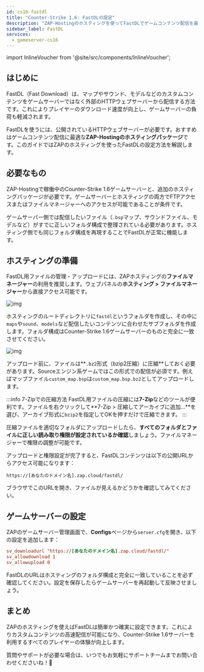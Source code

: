```yaml
---
id: cs16-fastdl
title: "Counter-Strike 1.6: FastDLの設定"
description: "ZAP-Hostingのホスティングを使ってFastDLでゲームコンテンツ配信を最適化し、ダウンロード速度アップ＆サーバー負荷軽減 → 今すぐチェック"
sidebar_label: FastDL
services:
  - gameserver-cs16
---
```


import InlineVoucher from '@site/src/components/InlineVoucher';


## はじめに

FastDL（Fast Download）は、マップやサウンド、モデルなどのカスタムコンテンツをゲームサーバーではなく外部のHTTPウェブサーバーから配信する方法です。これによりプレイヤーのダウンロード速度が向上し、ゲームサーバーの負荷も軽減されます。

FastDLを使うには、公開されているHTTPウェブサーバーが必要です。おすすめはゲームコンテンツ配信に最適な**ZAP-Hostingのホスティングパッケージ**です。このガイドではZAPのホスティングを使ったFastDLの設定方法を解説します。

<InlineVoucher />

## 必要なもの

ZAP-Hostingで稼働中のCounter-Strike 1.6ゲームサーバーと、追加のホスティングパッケージが必要です。ゲームサーバーとホスティングの両方でFTPアクセスまたはファイルマネージャーへのアクセスが可能であることが条件です。

ゲームサーバー側では配信したいファイル（`.bsp`マップ、サウンドファイル、モデルなど）がすでに正しいフォルダ構成で整理されている必要があります。ホスティング側でも同じフォルダ構成を再現することでFastDLが正常に機能します。

## ホスティングの準備

FastDL用ファイルの管理・アップロードには、ZAPホスティングの**ファイルマネージャー**の利用を推奨します。ウェブパネルの**ホスティング > ファイルマネージャー**から直接アクセス可能です。

![img](https://screensaver01.zap-hosting.com/index.php/s/dptRwGTgL6bHXrE/preview)

ホスティングのルートディレクトリに`fastdl`というフォルダを作成し、その中に`maps`や`sound`、`models`など配信したいコンテンツに合わせたサブフォルダを作成します。フォルダ構成はCounter-Strike 1.6ゲームサーバーのものと完全に一致させてください。

![img](https://screensaver01.zap-hosting.com/index.php/s/beCCJPFT5si3wRZ/preview)

アップロード前に、ファイルは**`.bz2`形式（bzip2圧縮）に圧縮**しておく必要があります。Sourceエンジン系ゲームではこの形式での配信が必須です。例えばマップファイル`custom_map.bsp`は`custom_map.bsp.bz2`としてアップロードします。

:::info 7-Zipでの圧縮方法
FastDL用ファイルの圧縮には**7-Zip**などのツールが便利です。ファイルを右クリックして**7-Zip > 圧縮してアーカイブに追加...**を選び、アーカイブ形式に`bzip2`を指定してOKを押すだけで圧縮できます。
:::

圧縮ファイルを適切なフォルダにアップロードしたら、**すべてのフォルダとファイルに正しい読み取り権限が設定されているか確認**しましょう。ファイルマネージャーで権限の調整が可能です。

アップロードと権限設定が完了すると、FastDLコンテンツは以下の公開URLからアクセス可能になります：

```
https://[あなたのドメイン名].zap.cloud/fastdl/
```

ブラウザでこのURLを開き、ファイルが見えるかどうかを確認してみてください。

## ゲームサーバーの設定

ZAPのゲームサーバー管理画面で、**Configs**ページから`server.cfg`を開き、以下の設定を追加します：

```cfg
sv_downloadurl "https://[あなたのドメイン名].zap.cloud/fastdl/"
sv_allowdownload 1
sv_allowupload 0
```

FastDLのURLはホスティングのフォルダ構成と完全に一致していることを必ず確認してください。設定を保存したらゲームサーバーを再起動して反映させましょう。

## まとめ

ZAPのホスティングを使えばFastDLは簡単かつ確実に設定できます。これによりカスタムコンテンツの高速配信が可能になり、Counter-Strike 1.6サーバーを利用するすべてのプレイヤーの体験が向上します。

質問やサポートが必要な場合は、いつでもお気軽にサポートチームまでお問い合わせくださいね！🙂

<InlineVoucher />